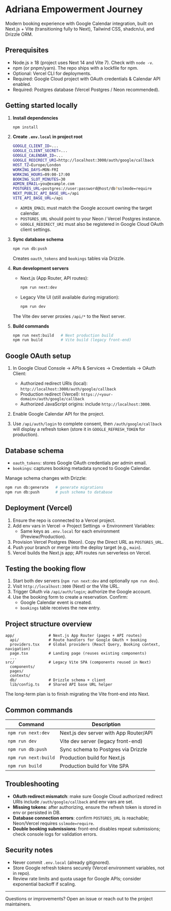 # Adriana Empowerment Journey

Modern booking experience with Google Calendar integration, built on Next.js + Vite (transitioning fully to Next), Tailwind CSS, shadcn/ui, and Drizzle ORM.

## Prerequisites

- Node.js ≥ 18 (project uses Next 14 and Vite 7). Check with `node -v`.
- npm (or pnpm/yarn). The repo ships with a lockfile for npm.
- Optional: Vercel CLI for deployments.
- Required: Google Cloud project with OAuth credentials & Calendar API enabled.
- Required: Postgres database (Vercel Postgres / Neon recommended).

## Getting started locally

1. **Install dependencies**
   ```bash
   npm install
   ```

2. **Create `.env.local` in project root**
   ```bash
   GOOGLE_CLIENT_ID=...
   GOOGLE_CLIENT_SECRET=...
   GOOGLE_CALENDAR_ID=...
   GOOGLE_REDIRECT_URI=http://localhost:3000/auth/google/callback
   HOST_TZ=Europe/London
   WORKING_DAYS=MON-FRI
   WORKING_HOURS=09:00-17:00
   BOOKING_SLOT_MINUTES=30
   ADMIN_EMAIL=you@example.com
   POSTGRES_URL=postgres://user:password@host/db?sslmode=require
   NEXT_PUBLIC_API_BASE_URL=/api
   VITE_API_BASE_URL=/api
   ```
   - `ADMIN_EMAIL` must match the Google account owning the target calendar.
   - `POSTGRES_URL` should point to your Neon / Vercel Postgres instance.
   - `GOOGLE_REDIRECT_URI` must also be registered in Google Cloud OAuth client settings.

3. **Sync database schema**
   ```bash
   npm run db:push
   ```
   Creates `oauth_tokens` and `bookings` tables via Drizzle.

4. **Run development servers**
   - Next.js (App Router, API routes):
     ```bash
     npm run next:dev
     ```
   - Legacy Vite UI (still available during migration):
     ```bash
     npm run dev
     ```
   The Vite dev server proxies `/api/*` to the Next server.

5. **Build commands**
   ```bash
   npm run next:build   # Next production build
   npm run build        # Vite build (legacy front-end)
   ```

## Google OAuth setup

1. In Google Cloud Console → APIs & Services → Credentials → OAuth Client:
   - Authorized redirect URIs (local): `http://localhost:3000/auth/google/callback`
   - Production redirect (Vercel): `https://<your-domain>/auth/google/callback`
   - Authorized JavaScript origins: include `http://localhost:3000`.

2. Enable Google Calendar API for the project.

3. Use `/api/auth/login` to complete consent, then `/auth/google/callback` will display a refresh token (store it in `GOOGLE_REFRESH_TOKEN` for production).

## Database schema

- `oauth_tokens`: stores Google OAuth credentials per admin email.
- `bookings`: captures booking metadata synced to Google Calendar.

Manage schema changes with Drizzle:
```bash
npm run db:generate   # generate migrations
npm run db:push       # push schema to database
```

## Deployment (Vercel)

1. Ensure the repo is connected to a Vercel project.
2. Add env vars in Vercel → Project Settings → Environment Variables:
   - Same keys as `.env.local` for each environment (Preview/Production).
3. Provision Vercel Postgres (Neon). Copy the Direct URL as `POSTGRES_URL`.
4. Push your branch or merge into the deploy target (e.g., `main`).
5. Vercel builds the Next.js app; API routes run serverless on Vercel.

## Testing the booking flow

1. Start both dev servers (`npm run next:dev` and optionally `npm run dev`).
2. Visit `http://localhost:3000` (Next) or the Vite URL.
3. Trigger OAuth via `/api/auth/login`; authorize the Google account.
4. Use the booking form to create a reservation. Confirm:
   - Google Calendar event is created.
   - `bookings` table receives the new entry.

## Project structure overview

```
app/               # Next.js App Router (pages + API routes)
  api/             # Route handlers for Google OAuth + booking
  providers.tsx    # Global providers (React Query, Booking context, navigation)
  page.tsx         # Landing page (reuses existing components)
  ...
src/               # Legacy Vite SPA (components reused in Next)
  components/
  pages/
  contexts/
  db/              # Drizzle schema + client
  lib/config.ts    # Shared API base URL helper
```

The long-term plan is to finish migrating the Vite front-end into Next.

## Common commands

| Command             | Description                             |
|--------------------|-----------------------------------------|
| `npm run next:dev` | Next.js dev server with App Router/API  |
| `npm run dev`      | Vite dev server (legacy front-end)       |
| `npm run db:push`  | Sync schema to Postgres via Drizzle      |
| `npm run next:build` | Production build for Next.js           |
| `npm run build`    | Production build for Vite SPA            |

## Troubleshooting

- **OAuth redirect mismatch**: make sure Google Cloud authorized redirect URIs include `/auth/google/callback` and env vars are set.
- **Missing tokens**: after authorizing, ensure the refresh token is stored in env or persisted in DB.
- **Database connection errors**: confirm `POSTGRES_URL` is reachable; Neon/Vercel requires `sslmode=require`.
- **Double booking submissions**: front-end disables repeat submissions; check console logs for validation errors.

## Security notes

- Never commit `.env.local` (already gitignored).
- Store Google refresh tokens securely (Vercel environment variables, not in repo).
- Review rate limits and quota usage for Google APIs; consider exponential backoff if scaling.

---

Questions or improvements? Open an issue or reach out to the project maintainers.
